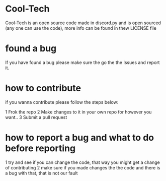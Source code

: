 # Cool-Tech

Cool-Tech is an open source code made in discord.py and is open sourced (any one can use the code), more info can be found in thew LICENSE file


#  found a bug 


If you have found a bug please make sure the go the the Issues and report it.

# how to contribute

if you wanna contribute please follow the steps below:

1 Frok the repo
2 Make changes to it in your own repo for however you want..
3 Submit a pull request


# how to report a bug and what to do before reporting

1 try and see if you can change the code, that way you might get a change of contributing
2 make sure if you made changes the the code and there is a bug with that, that is not our fault
